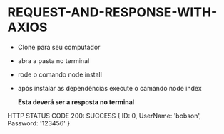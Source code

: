 # REQUEST-AND-RESPONSE-WITH-AXIOS

* Clone para seu computador
* abra a pasta no terminal
* rode o comando node install
* após instalar as dependências execute o camando node index


  **Esta deverá ser a resposta no terminal**

HTTP STATUS CODE 200: SUCCESS
{ ID: 0, UserName: 'bobson', Password: '123456' }
